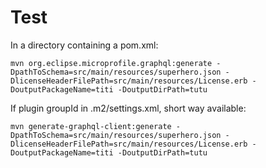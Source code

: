 # Test
In a directory containing a pom.xml: 

``mvn org.eclipse.microprofile.graphql:generate -DpathToSchema=src/main/resources/superhero.json -DlicenseHeaderFilePath=src/main/resources/License.erb -DoutputPackageName=titi -DoutputDirPath=tutu``

If plugin groupId in .m2/settings.xml, short way available:

``mvn generate-graphql-client:generate -DpathToSchema=src/main/resources/superhero.json -DlicenseHeaderFilePath=src/main/resources/License.erb -DoutputPackageName=titi -DoutputDirPath=tutu``